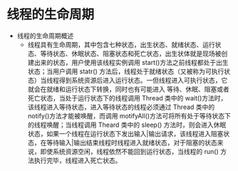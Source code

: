 # 线程的生命周期

- 线程的生命周期概述
  - 线程具有生命周期，其中包含七种状态，出生状态、就绪状态、运行状态、等待状态、休眠状态、阻塞状态和死亡状态，出生状体就是现场被创建出来的状态，用户使用该线程实例调用 start()方法之前线程都处于出生状态；当用户调用 statr() 方法后，线程处于就绪状态（又被称为可执行状态）当线程得到系统资源后进入运行状态。一但线程进入可执行状态，它就会在就绪和运行状态下转换，同时也有可能进入 等待、休眠、阻塞或者死亡状态，当处于运行状态下的线程调用 Thread 类中的 wait()方法时，该线程进入等待状态，进入等待状态的线程必须通过 Thread 类中的 notify()方法才能被唤醒，而调用 motifyAll()方法可将所有处于等待状态下的线程唤醒；当线程调用 Theard 类中的 sleep() 方法时，则会进入休眠状态，如果一个线程在运行状态下发出输入|输出请求，该线程进入阻塞状态，在等待输入|输出结束线程时线程进入就绪状态，对于阻塞的状态来说，即使系统资源空闲，线程依然不能回到运行状态，当线程的 run() 方法执行完毕，线程进入死亡状态。

